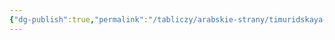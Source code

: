 ```yaml
---
{"dg-publish":true,"permalink":"/tabliczy/arabskie-strany/timuridskaya-miniatyura/","dgPassFrontmatter":true}
---
```



